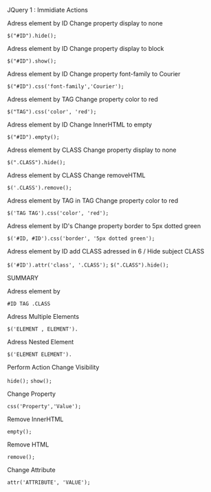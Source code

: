 JQuery
1 : Immidiate Actions

Adress element by ID Change property display to none

```$("#ID").hide();```

Adress element by ID Change property display to block

```$("#ID").show();```

Adress element by ID Change property font-family to Courier

```$("#ID").css('font-family','Courier');```

Adress element by TAG Change property color to red

```$("TAG").css('color', 'red');```

Adress element by ID Change InnerHTML to empty

```$("#ID").empty();```

Adress element by CLASS Change property display to none

```$(".CLASS").hide();```

Adress element by CLASS Change removeHTML

```$('.CLASS').remove();```

Adress element by TAG in TAG Change property color to red

```$('TAG TAG').css('color', 'red');```

Adress element by ID's Change property border to 5px dotted green

```$('#ID, #ID').css('border', '5px dotted green');```

Adress element by ID add CLASS adressed in 6 / Hide subject CLASS

```$('#ID').attr('class', '.CLASS');```
```$(".CLASS").hide();```

SUMMARY

Adress element by  

```#ID TAG .CLASS```

Adress Multiple Elements

```$('ELEMENT , ELEMENT').```

Adress Nested Element

```$('ELEMENT ELEMENT').```

Perform Action
Change Visibility

```hide();```
```show();```

Change Property

```css('Property','Value');```

Remove InnerHTML 

```empty();```

Remove HTML

```remove();```

Change Attribute

```attr('ATTRIBUTE', 'VALUE');```

